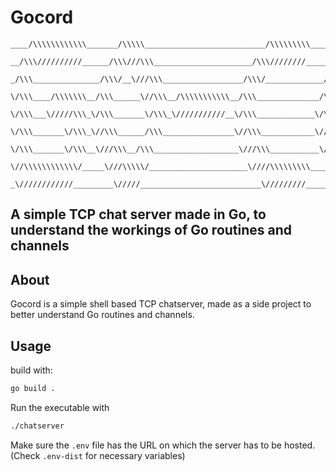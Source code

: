 # Gocord
```
____/\\\\\\\\\\\\_______/\\\\\___________________________/\\\\\\\\\_______/\\\\\_________/\\\\\\\\\______/\\\\\\\\\\\\_        
 __/\\\//////////______/\\\///\\\______________________/\\\////////______/\\\///\\\_____/\\\///////\\\___\/\\\////////\\\      
  _/\\\_______________/\\\/__\///\\\__________________/\\\/_____________/\\\/__\///\\\__\/\\\_____\/\\\___\/\\\______\//\\\   
   \/\\\____/\\\\\\\__/\\\______\//\\\__/\\\\\\\\\\\__/\\\______________/\\\______\//\\\_\/\\\\\\\\\\\/____\/\\\_______\/\\\    
    \/\\\___\/////\\\_\/\\\_______\/\\\_\///////////__\/\\\_____________\/\\\_______\/\\\_\/\\\//////\\\____\/\\\_______\/\\\    
     \/\\\_______\/\\\_\//\\\______/\\\________________\//\\\____________\//\\\______/\\\__\/\\\____\//\\\___\/\\\_______\/\\\
      \/\\\_______\/\\\__\///\\\__/\\\___________________\///\\\___________\///\\\__/\\\____\/\\\_____\//\\\__\/\\\_______/\\\ 
       \//\\\\\\\\\\\\/_____\///\\\\\/______________________\////\\\\\\\\\____\///\\\\\/_____\/\\\______\//\\\_\/\\\\\\\\\\\\/
        _\////////////_________\/////___________________________\/////////_______\/////_______\///________\///__\////////////
```

<h2>A simple TCP chat server made in Go, to understand the workings of Go routines and channels</h2>

## About
Gocord is a simple shell based TCP chatserver, made as a side project to better understand Go routines and channels.

## Usage

build with:
```sh
go build .
```

Run the executable with 
```sh
./chatserver
```

Make sure the `.env` file has the URL on which the server has to be hosted. (Check `.env-dist` for necessary variables)
